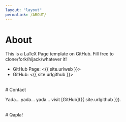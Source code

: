 ```yaml
---
layout: "layout"
permalink: /ABOUT/
---
```


# About

This is a LaTeX Page template on GitHub.
Fill free to clone/fork/hijack/whatever it!
* GitHub Page: <{{ site.urlweb }}>
* GitHub: <{{ site.urlgithub }}>

<br>
# Contact

Yada... yada... yada... visit [GitHub]({{ site.urlgithub }}).

<br>
# Qapla!

